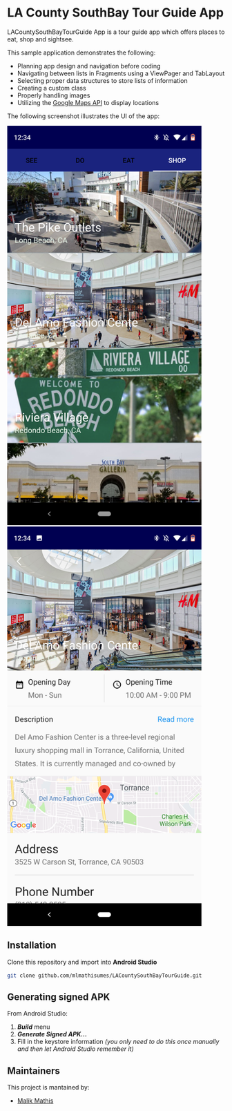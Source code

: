 # LA County SouthBay Tour Guide App

LACountySouthBayTourGuide App is a tour guide app which offers places to eat, shop and sightsee.  

This sample application demonstrates the following:
* Planning app design and navigation before coding 
* Navigating between lists in Fragments using a ViewPager and TabLayout
* Selecting proper data structures to store lists of information
* Creating a custom class 
* Properly handling images 
* Utilizing the [Google Maps API](https://developers.google.com/maps/documentation/android-sdk/map) to display locations


The following screenshot illustrates the UI of the app:

<img src="https://github.com/mlmathisumes/LACountySouthBayTourGuide/blob/master/main_screen.png" alt="Main Screenshot" height="925" width="450"/>
<img src="https://github.com/mlmathisumes/LACountySouthBayTourGuide/blob/master/detail_screen.png" alt="Details Page Screenshot" height="925" width="450"/>

## Installation
Clone this repository and import into **Android Studio**
```bash
git clone github.com/mlmathisumes/LACountySouthBayTourGuide.git
```

## Generating signed APK
From Android Studio:
1. ***Build*** menu
2. ***Generate Signed APK...***
3. Fill in the keystore information *(you only need to do this once manually and then let Android Studio remember it)*

## Maintainers
This project is mantained by:
* [Malik Mathis](https://github.com/mlmathisumes)
